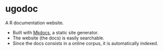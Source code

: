 # ugodoc

A R documentation website.

- Built with [Mkdocs](http://www.mkdocs.org/), a static site generator.
- The website (the docs) is easily searchable.
- Since the docs consists in a online corpus, it is automatically indexed.
